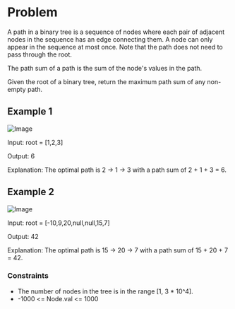 # Problem

A path in a binary tree is a sequence of nodes where each pair of adjacent nodes in the sequence has an edge connecting them. A node can only appear in the sequence at most once. Note that the path does not need to pass through the root.

The path sum of a path is the sum of the node's values in the path.

Given the root of a binary tree, return the maximum path sum of any non-empty path.

## Example 1

![Image](https://assets.leetcode.com/uploads/2020/10/13/exx1.jpg)

Input: root = [1,2,3]

Output: 6

Explanation: The optimal path is 2 -> 1 -> 3 with a path sum of 2 + 1 + 3 = 6.

## Example 2

![Image](https://assets.leetcode.com/uploads/2020/10/13/exx2.jpg)

Input: root = [-10,9,20,null,null,15,7]

Output: 42

Explanation: The optimal path is 15 -> 20 -> 7 with a path sum of 15 + 20 + 7 = 42.
 
### Constraints

- The number of nodes in the tree is in the range [1, 3 * 10^4].
- -1000 <= Node.val <= 1000
